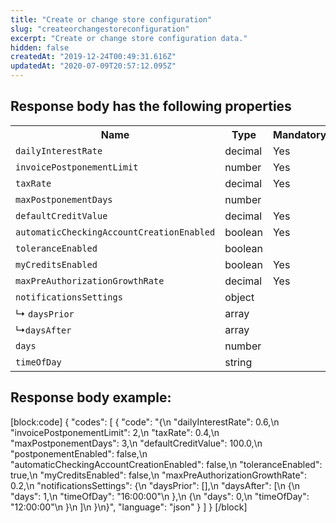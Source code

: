 ```yaml
---
title: "Create or change store configuration"
slug: "createorchangestoreconfiguration"
excerpt: "Create or change store configuration data."
hidden: false
createdAt: "2019-12-24T00:49:31.616Z"
updatedAt: "2020-07-09T20:57:12.095Z"
---
```

## Response body has the following properties 

<table>
    <tr>
        <th>Name</th>
        <th>Type</th>
        <th>Mandatory</th>
        <th>Description</th>
    </tr>
    <tr>
        <td><code>dailyInterestRate</code></td>
        <td>decimal</td>
        <td>Yes</td>
        <td></td>
    </tr>
    <tr>
        <td><code>invoicePostponementLimit</code></td>
        <td>number</td>
        <td>Yes</td>
        <td></td>
    </tr>
    <tr>
        <td><code>taxRate</code></td>
        <td>decimal</td>
        <td>Yes</td>
        <td></td>
    </tr>
    <tr>
        <td><code>maxPostponementDays</code></td>
        <td>number</td>
        <td></td>
        <td></td>
    </tr>
    <tr>
        <td><code>defaultCreditValue</code></td>
        <td>decimal</td>
        <td>Yes</td>
        <td></td>
    </tr>
    <tr>
        <td><code>automaticCheckingAccountCreationEnabled</code></td>
        <td>boolean</td>
        <td>Yes</td>
        <td></td>
    </tr>
    <tr>
        <td><code>toleranceEnabled</code></td>
        <td>boolean</td>
        <td></td>
        <td></td>
    </tr>
    <tr>
        <td><code>myCreditsEnabled</code></td>
        <td>boolean</td>
        <td>Yes</td>
        <td></td>
    </tr>
    <tr>
        <td><code>maxPreAuthorizationGrowthRate</code></td>
        <td>decimal</td>
        <td>Yes</td>
        <td></td>
    </tr>
    <tr>
        <td><code>notificationsSettings</code></td>
        <td>object</td>
        <td></td>
        <td></td>
    </tr>
    <tr>
        <td>&#x21B3; <code>daysPrior</code></td>
        <td>array</td>
        <td></td>
        <td></td>
    </tr>
    <tr>
        <td>&#x21B3<code>daysAfter</code></td>
        <td>array</td>
        <td></td>
        <td></td>
    </tr>
    <tr>
        <td><code>days</code></td>
        <td>number</td>
        <td></td>
        <td></td>
    </tr>
    <tr>
        <td><code>timeOfDay</code></td>
        <td>string</td>
        <td></td>
        <td></td>
    </tr>
</table>

## Response body example:
[block:code]
{
  "codes": [
    {
      "code": "{\n    \"dailyInterestRate\": 0.6,\n    \"invoicePostponementLimit\": 2,\n    \"taxRate\": 0.4,\n    \"maxPostponementDays\": 3,\n    \"defaultCreditValue\": 100.0,\n    \"postponementEnabled\": false,\n    \"automaticCheckingAccountCreationEnabled\": false,\n    \"toleranceEnabled\": true,\n    \"myCreditsEnabled\": false,\n    \"maxPreAuthorizationGrowthRate\": 0.2,\n    \"notificationsSettings\": {\n        \"daysPrior\": [],\n        \"daysAfter\": [\n            {\n                \"days\": 1,\n                \"timeOfDay\": \"16:00:00\"\n            },\n            {\n                \"days\": 0,\n                \"timeOfDay\": \"12:00:00\"\n            }\n        ]\n    }\n}",
      "language": "json"
    }
  ]
}
[/block]